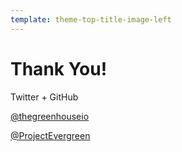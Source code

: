 ```yaml
---
template: theme-top-title-image-left
---
```


# Thank You!

Twitter + GitHub

[@thegreenhouseio](https://twitter.com/thegreenhouseio)

[@ProjectEvergreen](https://twitter.com/thegreenhouseio/ProjectEvergreen)